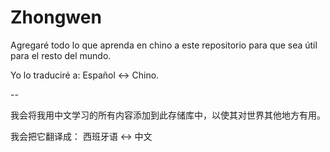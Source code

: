 # Zhongwen

Agregaré todo lo que aprenda en chino a este repositorio para que sea útil para el resto del mundo.

Yo lo traduciré a:
Español <-> Chino.


--


我会将我用中文学习的所有内容添加到此存储库中，以使其对世界其他地方有用。

我会把它翻译成：
西班牙语 <-> 中文


